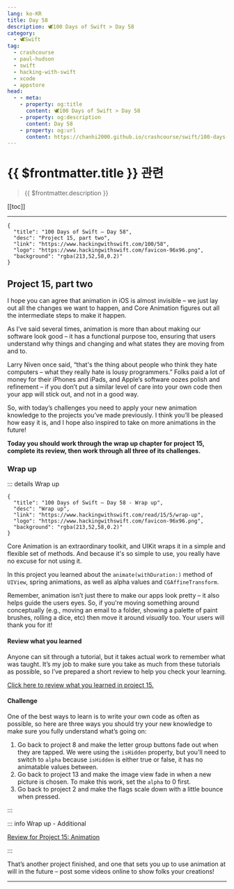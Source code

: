 ```yaml
---
lang: ko-KR
title: Day 58
description: 🕊️100 Days of Swift > Day 58
category:
  - 🕊️Swift
tag: 
  - crashcourse
  - paul-hudson
  - swift
  - hacking-with-swift
  - xcode
  - appstore
head:
  - - meta:
    - property: og:title
      content: 🕊️100 Days of Swift > Day 58
    - property: og:description
      content: Day 58
    - property: og:url
      content: https://chanhi2000.github.io/crashcourse/swift/100-days-of-swift/58.html
---
```


# {{ $frontmatter.title }} 관련

> {{ $frontmatter.description }}

[[toc]]

---

```component VPCard
{
  "title": "100 Days of Swift – Day 58",
  "desc": "Project 15, part two",
  "link": "https://www.hackingwithswift.com/100/58",
  "logo": "https://www.hackingwithswift.com/favicon-96x96.png",
  "background": "rgba(213,52,58,0.2)"
}
```

## Project 15, part two

I hope you can agree that animation in iOS is almost invisible – we just lay out all the changes we want to happen, and Core Animation figures out all the intermediate steps to make it happen.

As I’ve said several times, animation is more than about making our software look good – it has a functional purpose too, ensuring that users understand why things and changing and what states they are moving from and to.

Larry Niven once said, “that's the thing about people who think they hate computers – what they really hate is lousy programmers.” Folks paid a lot of money for their iPhones and iPads, and Apple’s software oozes polish and refinement – if you don’t put a similar level of care into your own code then your app will stick out, and not in a good way.

So, with today’s challenges you need to apply your new animation knowledge to the projects you’ve made previously. I think you’ll be pleased how easy it is, and I hope also inspired to take on more animations in the future!

__Today you should work through the wrap up chapter for project 15, complete its review, then work through all three of its challenges.__

### Wrap up

::: details Wrap up

```component VPCard
{
  "title": "100 Days of Swift – Day 58 - Wrap up",
  "desc": "Wrap up",
  "link": "https://www.hackingwithswift.com/read/15/5/wrap-up",
  "logo": "https://www.hackingwithswift.com/favicon-96x96.png",
  "background": "rgba(213,52,58,0.2)"
}
```

<VidStack src="youtube/zqbWsKHkg74"/>

Core Animation is an extraordinary toolkit, and UIKit wraps it in a simple and flexible set of methods. And because it's so simple to use, you really have no excuse for not using it.

In this project you learned about the `animate(withDuration:)` method of `UIView`, spring animations, as well as alpha values and `CGAffineTransform`.

Remember, animation isn’t just there to make our apps look pretty – it also helps guide the users eyes. So, if you're moving something around conceptually (e.g., moving an email to a folder, showing a palette of paint brushes, rolling a dice, etc) then move it around _visually_ too. Your users will thank you for it!

#### Review what you learned

Anyone can sit through a tutorial, but it takes actual work to remember what was taught. It’s my job to make sure you take as much from these tutorials as possible, so I’ve prepared a short review to help you check your learning.

[Click here to review what you learned in project 15.][project-15-animation]

#### Challenge

One of the best ways to learn is to write your own code as often as possible, so here are three ways you should try your new knowledge to make sure you fully understand what’s going on:

1. Go back to project 8 and make the letter group buttons fade out when they are tapped. We were using the `isHidden` property, but you'll need to switch to `alpha` because `isHidden` is either true or false, it has no animatable values between.
2. Go back to project 13 and make the image view fade in when a new picture is chosen. To make this work, set the `alpha` to 0 first.
3. Go back to project 2 and make the flags scale down with a little bounce when pressed.

:::

::: info Wrap up - Additional

[Review for Project 15: Animation][project-15-animation]

:::

That’s another project finished, and one that sets you up to use animation at will in the future – post some videos online to show folks your creations!

---

<TagLinks />

[project-15-animation]: https://www.hackingwithswift.com/review/hws/project-15-animation